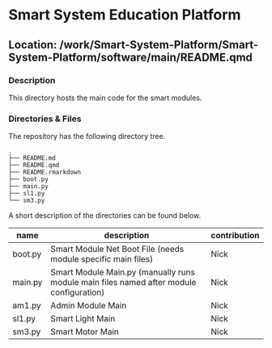 

# Smart System Education Platform

## Location: /work/Smart-System-Platform/Smart-System-Platform/software/main/README.qmd

### Description

This directory hosts the main code for the smart modules.

### Directories & Files

The repository has the following directory tree.

    .
    ├── README.md
    ├── README.qmd
    ├── README.rmarkdown
    ├── boot.py
    ├── main.py
    ├── sl1.py
    └── sm3.py

A short description of the directories can be found below.

| name | description | contribution |
|----|----|----|
| boot.py | Smart Module Net Boot File (needs module specific main files) | Nick |
| main.py | Smart Module Main.py (manually runs module main files named after module configuration) | Nick |
| am1.py | Admin Module Main | Nick |
| sl1.py | Smart Light Main | Nick |
| sm3.py | Smart Motor Main | Nick |
